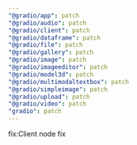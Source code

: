 ```yaml
---
"@gradio/app": patch
"@gradio/audio": patch
"@gradio/client": patch
"@gradio/dataframe": patch
"@gradio/file": patch
"@gradio/gallery": patch
"@gradio/image": patch
"@gradio/imageeditor": patch
"@gradio/model3d": patch
"@gradio/multimodaltextbox": patch
"@gradio/simpleimage": patch
"@gradio/upload": patch
"@gradio/video": patch
"gradio": patch
---
```


fix:Client node fix
